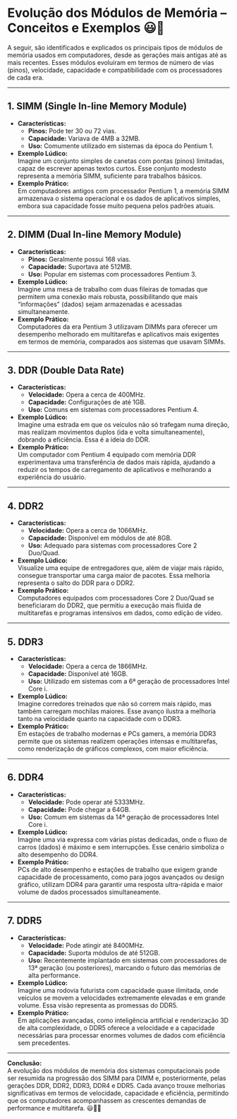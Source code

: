 # Evolução dos Módulos de Memória – Conceitos e Exemplos 😃💾

A seguir, são identificados e explicados os principais tipos de módulos de memória usados em computadores, desde as gerações mais antigas até as mais recentes. Esses módulos evoluíram em termos de número de vias (pinos), velocidade, capacidade e compatibilidade com os processadores de cada era.

---

## 1. SIMM (Single In-line Memory Module)
- **Características:**  
  - **Pinos:** Pode ter 30 ou 72 vias.  
  - **Capacidade:** Variava de 4MB a 32MB.  
  - **Uso:** Comumente utilizado em sistemas da época do Pentium 1.
- **Exemplo Lúdico:**  
  Imagine um conjunto simples de canetas com pontas (pinos) limitadas, capaz de escrever apenas textos curtos. Esse conjunto modesto representa a memória SIMM, suficiente para trabalhos básicos.
- **Exemplo Prático:**  
  Em computadores antigos com processador Pentium 1, a memória SIMM armazenava o sistema operacional e os dados de aplicativos simples, embora sua capacidade fosse muito pequena pelos padrões atuais.

---

## 2. DIMM (Dual In-line Memory Module)
- **Características:**  
  - **Pinos:** Geralmente possui 168 vias.  
  - **Capacidade:** Suportava até 512MB.  
  - **Uso:** Popular em sistemas com processadores Pentium 3.
- **Exemplo Lúdico:**  
  Imagine uma mesa de trabalho com duas fileiras de tomadas que permitem uma conexão mais robusta, possibilitando que mais “informações” (dados) sejam armazenadas e acessadas simultaneamente.
- **Exemplo Prático:**  
  Computadores da era Pentium 3 utilizavam DIMMs para oferecer um desempenho melhorado em multitarefas e aplicativos mais exigentes em termos de memória, comparados aos sistemas que usavam SIMMs.

---

## 3. DDR (Double Data Rate)
- **Características:**  
  - **Velocidade:** Opera a cerca de 400MHz.  
  - **Capacidade:** Configurações de até 1GB.  
  - **Uso:** Comuns em sistemas com processadores Pentium 4.
- **Exemplo Lúdico:**  
  Imagine uma estrada em que os veículos não só trafegam numa direção, mas realizam movimentos duplos (ida e volta simultaneamente), dobrando a eficiência. Essa é a ideia do DDR.
- **Exemplo Prático:**  
  Um computador com Pentium 4 equipado com memória DDR experimentava uma transferência de dados mais rápida, ajudando a reduzir os tempos de carregamento de aplicativos e melhorando a experiência do usuário.

---

## 4. DDR2
- **Características:**  
  - **Velocidade:** Opera a cerca de 1066MHz.  
  - **Capacidade:** Disponível em módulos de até 8GB.  
  - **Uso:** Adequado para sistemas com processadores Core 2 Duo/Quad.
- **Exemplo Lúdico:**  
  Visualize uma equipe de entregadores que, além de viajar mais rápido, consegue transportar uma carga maior de pacotes. Essa melhoria representa o salto do DDR para o DDR2.
- **Exemplo Prático:**  
  Computadores equipados com processadores Core 2 Duo/Quad se beneficiaram do DDR2, que permitiu a execução mais fluida de multitarefas e programas intensivos em dados, como edição de vídeo.

---

## 5. DDR3
- **Características:**  
  - **Velocidade:** Opera a cerca de 1866MHz.  
  - **Capacidade:** Disponível até 16GB.  
  - **Uso:** Utilizado em sistemas com a 6ª geração de processadores Intel Core i.
- **Exemplo Lúdico:**  
  Imagine corredores treinados que não só correm mais rápido, mas também carregam mochilas maiores. Esse avanço ilustra a melhoria tanto na velocidade quanto na capacidade com o DDR3.
- **Exemplo Prático:**  
  Em estações de trabalho modernas e PCs gamers, a memória DDR3 permite que os sistemas realizem operações intensas e multitarefas, como renderização de gráficos complexos, com maior eficiência.

---

## 6. DDR4
- **Características:**  
  - **Velocidade:** Pode operar até 5333MHz.  
  - **Capacidade:** Pode chegar a 64GB.  
  - **Uso:** Comum em sistemas da 14ª geração de processadores Intel Core i.
- **Exemplo Lúdico:**  
  Imagine uma via expressa com várias pistas dedicadas, onde o fluxo de carros (dados) é máximo e sem interrupções. Esse cenário simboliza o alto desempenho do DDR4.
- **Exemplo Prático:**  
  PCs de alto desempenho e estações de trabalho que exigem grande capacidade de processamento, como para jogos avançados ou design gráfico, utilizam DDR4 para garantir uma resposta ultra-rápida e maior volume de dados processados simultaneamente.

---

## 7. DDR5
- **Características:**  
  - **Velocidade:** Pode atingir até 8400MHz.  
  - **Capacidade:** Suporta módulos de até 512GB.  
  - **Uso:** Recentemente implantado em sistemas com processadores de 13ª geração (ou posteriores), marcando o futuro das memórias de alta performance.
- **Exemplo Lúdico:**  
  Imagine uma rodovia futurista com capacidade quase ilimitada, onde veículos se movem a velocidades extremamente elevadas e em grande volume. Essa visão representa as promessas do DDR5.
- **Exemplo Prático:**  
  Em aplicações avançadas, como inteligência artificial e renderização 3D de alta complexidade, o DDR5 oferece a velocidade e a capacidade necessárias para processar enormes volumes de dados com eficiência sem precedentes.

---

**Conclusão:**  
A evolução dos módulos de memória dos sistemas computacionais pode ser resumida na progressão dos SIMM para DIMM e, posteriormente, pelas gerações DDR, DDR2, DDR3, DDR4 e DDR5. Cada avanço trouxe melhorias significativas em termos de velocidade, capacidade e eficiência, permitindo que os computadores acompanhassem as crescentes demandas de performance e multitarefa. 😃💾🚀